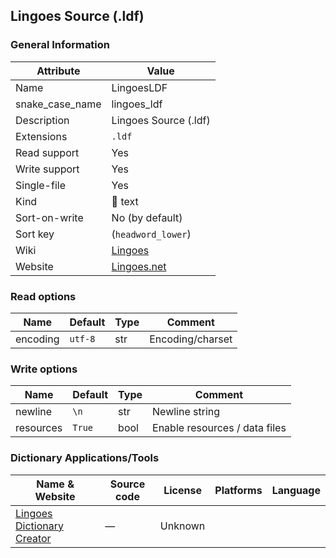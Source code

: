 ## Lingoes Source (.ldf)

### General Information

| Attribute       | Value                                                               |
| --------------- | ------------------------------------------------------------------- |
| Name            | LingoesLDF                                                          |
| snake_case_name | lingoes_ldf                                                         |
| Description     | Lingoes Source (.ldf)                                               |
| Extensions      | `.ldf`                                                              |
| Read support    | Yes                                                                 |
| Write support   | Yes                                                                 |
| Single-file     | Yes                                                                 |
| Kind            | 📝 text                                                              |
| Sort-on-write   | No (by default)                                                     |
| Sort key        | (`headword_lower`)                                                  |
| Wiki            | [Lingoes](https://en.wikipedia.org/wiki/Lingoes)                    |
| Website         | [Lingoes.net](http://www.lingoes.net/en/dictionary/dict_format.php) |

### Read options

| Name     | Default | Type | Comment          |
| -------- | ------- | ---- | ---------------- |
| encoding | `utf-8` | str  | Encoding/charset |

### Write options

| Name      | Default | Type | Comment                       |
| --------- | ------- | ---- | ----------------------------- |
| newline   | `\n`    | str  | Newline string                |
| resources | `True`  | bool | Enable resources / data files |

### Dictionary Applications/Tools

| Name & Website                                                                     | Source code | License | Platforms | Language |
| ---------------------------------------------------------------------------------- | ----------- | ------- | --------- | -------- |
| [Lingoes Dictionary Creator](http://www.lingoes.net/en/dictionary/dict_format.php) | ―           | Unknown |           |          |

